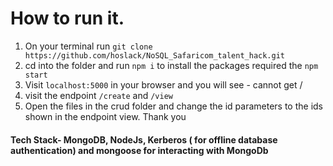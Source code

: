 # How to run it.

1. On your terminal run `git clone https://github.com/hoslack/NoSQL_Safaricom_talent_hack.git`
2. cd into the folder and run `npm i` to install the packages required the `npm start`
3. Visit `localhost:5000` in your browser and you will see - cannot get /
4. visit the endpoint `/create` and `/view`
5. Open the files in the crud folder and change the id parameters to the ids shown in the endpoint view.
   Thank you
   
 #### Tech Stack- MongoDB, NodeJs, Kerberos ( for offline database authentication) and mongoose for interacting with MongoDb
